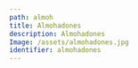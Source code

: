 ```yaml
---
path: almoh
title: Almohadones
description: Almohadones
Image: /assets/almohadones.jpg
identifier: almohadones
---
```


